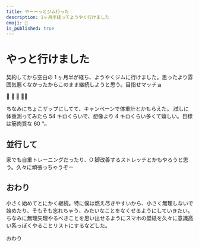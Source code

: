```yaml
---
title: やーーっとジム行った
description: 1ヶ月半経ってようやく行けました
emoji: 💪
is_published: true
---
```


# やっと行けました

契約してから空白の 1 ヶ月半が経ち、ようやくジムに行けました。思ったより雰囲気悪くなかったからこのまま継続しようと思う。目指せマッチョ

💪 🥺 💪
🦵🦵

ちなみにちょこザップにしてて、キャンペーンで体重計とかもらえた。
試しに体重測ってみたら 54 キロくらいで、想像より 4 キロくらい多くて嬉しい。目標は筋肉質な 60 ㌔

## 並行して

家でも自重トレーニングだったり、O 脚改善するストレッチとかもやろうと思う。久々に頑張っちゃうぞー

## おわり

小さく始めてとにかく継続。特に僕は燃え尽きやすいから、小さく無理しないで始めたり、そもそも忘れちゃう、みたいなことをなくせるようにしていきたい。
ちなみに無理矢理やるべきことを思い出せるようにスマホの壁紙を久々に意識高い系っぽくやることリストにするなどした。

おわり
